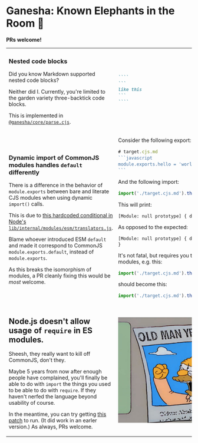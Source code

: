 # Ganesha: Known Elephants in the Room 🐘

**PRs welcome!**

<table>
<tr><td>

### Nested code blocks

Did you know Markdown supported nested code blocks?

Neither did I. Currently, you're limited to the garden variety
three-backtick code blocks.

This is implemented in [`@ganesha/core/parse.cjs`](../src/core/parse.cjs).

</td><td>

`````markdown
````
```
like this
```
````
`````

</td></tr>
<tr><!--spacer--></tr>
<tr><td>

### Dynamic import of CommonJS modules handles `default` differently

There is a difference in the behavior of `module.exports`
between bare and literate CJS modules
when using dynamic `import()` calls.

This is due to [this hardcoded conditional in Node's `lib/internal/modules/esm/translators.js`](https://github.com/nodejs/node/blob/7af8896d99f5e61704c887c993ec2e8446f390ad/lib/internal/modules/esm/translators.js#L266).

Blame whoever introduced ESM `default` and made it
correspond to CommonJS `module.exports.default`,
instead of `module.exports`.

As this breaks the isomorphism of modules,
a PR cleanly fixing this would be *most* welcome.

</td><td>

Consider the following export:

````javascript
# target.cjs.md
```javascript
module.exports.hello = 'world'
```
````

And the following import:

```javascript
import('./target.cjs.md').then(console.log)
```

This will print:

```
[Module: null prototype] { default: { hello: "world" } }
```

As opposed to the expected:

```
[Module: null prototype] { default: { hello: "world" }, hello: "world" }
```

It's not fatal, but requires you to change the imports when using literate modules,
e.g. this:

```javascript
import('./target.cjs.md').then(({hello})=>console.log(hello))
```

should become this:

```javascript
import('./target.cjs.md').then(({default:{hello}})=>console.log(hello))
```

</td></tr>
<tr><!--spacer--></tr>
<tr><td>

## Node.js doesn't allow usage of `require` in ES modules.

Sheesh, they really want to kill off CommonJS, don't they.

Maybe 5 years from now after enough people have complained,
you'll finally be able to do with `import` the things you
used to be able to do with `require`. If they haven't nerfed
the language beyond usability of course.

In the meantime, you can try getting [this patch](../scr/node-legacy/patch.cjs)
to run. (It did work in an earler version.) As always, PRs welcome.

</td><td>

![](./1.jpg)

</td></tr></table>
